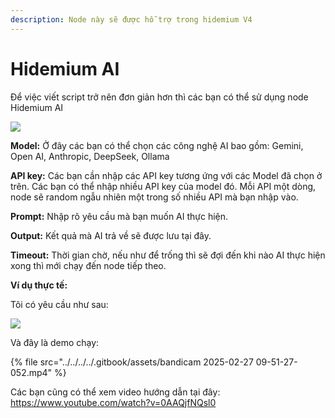 ```yaml
---
description: Node này sẽ được hỗ trợ trong hidemium V4
---
```


# Hidemium AI

Để việc viết script trở nên đơn giản hơn thì các bạn có thể sử dụng node Hidemium AI

![](https://education.hidemium.io/wp-content/uploads/2025/02/Screenshot_1.png)

&#x20;

**Model:** Ở đây các bạn có thể chọn các công nghệ AI bao gồm: Gemini, Open AI, Anthropic, DeepSeek, Ollama

**API key:** Các bạn cần nhập các API key tương ứng với các Model đã chọn ở trên. Các bạn có thể nhập nhiều API key của model đó. Mỗi API một dòng, node sẽ random ngẫu nhiên một trong số nhiều API mà bạn nhập vào.

**Prompt:** Nhập rõ yêu cầu mà bạn muốn AI thực hiện.

**Output:** Kết quả mà AI trả về sẽ được lưu tại đây.

**Timeout:** Thời gian chờ, nếu như để trống thì sẽ đợi đến khi nào AI thực hiện xong thì mới chạy đến node tiếp theo.

&#x20;

**Ví dụ thực tế:**&#x20;

Tôi có yêu cầu như sau:

![](https://education.hidemium.io/wp-content/uploads/2025/02/Screenshot_3.png)

&#x20;

Và đây là demo chạy:



{% file src="../../../../.gitbook/assets/bandicam 2025-02-27 09-51-27-052.mp4" %}

&#x20;

&#x20;

Các bạn cũng có thể xem video hướng dẫn tại đây: https://www.youtube.com/watch?v=0AAQjfNQsl0
